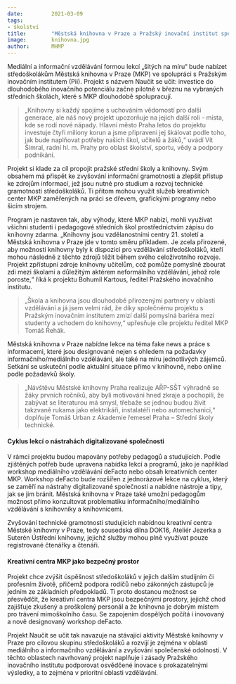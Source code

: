 ```yaml
---
date:         2021-03-09
tags:         
- školství
title:        "Městská knihovna v Praze a Pražský inovační institut spustí vzdělávací kurzy pro středoškoláky. S pedagogy budou mít zdarma přístup k informacím"
image: 	      knihovna.jpg
author:       MHMP
---
```


Mediální a informační vzdělávání formou lekcí „šitých na míru“ bude nabízet středoškolákům Městská knihovna v Praze (MKP) ve spolupráci s Pražským inovačním institutem (Pii). Projekt s názvem Naučit se učit: investice do dlouhodobého inovačního potenciálu začne pilotně v březnu na vybraných středních školách, které s MKP dlouhodobě spolupracují.

> „Knihovny si každý spojíme s uchováním vědomostí pro další generace, ale náš nový projekt upozorňuje na jejich další roli - místa, kde se rodí nové nápady. Hlavní město Praha letos do projektu investuje čtyři miliony korun a jsme připraveni jej škálovat podle toho, jak bude naplňovat potřeby našich škol, učitelů a žáků,“ uvádí Vít Šimral, radní hl. m. Prahy pro oblast školství, sportu, vědy a podpory podnikání.

Projekt si klade za cíl propojit pražské střední školy a knihovny. Svým obsahem má přispět ke zvyšování informační gramotnosti a zlepšit přístup ke zdrojům informací, jež jsou nutné pro studium a rozvoj technické gramotnosti středoškoláků. Ti přitom mohou využít služeb kreativních center MKP zaměřených na práci se dřevem, grafickými programy nebo šicím strojem.

Program je nastaven tak, aby výhody, které MKP nabízí, mohli využívat všichni studenti i pedagogové středních škol prostřednictvím zápisu do knihovny zdarma. „Knihovny jsou vzdělanostními centry 21. století a Městská knihovna v Praze jde v tomto směru příkladem. Je zcela přirozené, aby možnosti knihovny byly k dispozici pro vzdělávání středoškoláků, kteří mohou následně z těchto zdrojů těžit během svého celoživotního rozvoje. Projekt zpřístupní zdroje knihovny učitelům, což pomůže pomyslně zbourat zdi mezi školami a důležitým aktérem neformálního vzdělávání, jehož role poroste,“ říká k projektu Bohumil Kartous, ředitel Pražského inovačního institutu.

> „Škola a knihovna jsou dlouhodobě přirozenými partnery v oblasti vzdělávání a já jsem velmi rád, že díky společnému projektu s Pražským inovačním institutem zmizí další pomyslná bariéra mezi studenty a vchodem do knihovny,“ upřesňuje cíle projektu ředitel MKP Tomáš Řehák.

Městská knihovna v Praze nabídne lekce na téma fake news a práce s informacemi, které jsou designované nejen s ohledem na požadavky informačního/mediálního vzdělávání, ale také na míru jednotlivých zájemců. Setkání se uskuteční podle aktuální situace přímo v knihovně, nebo online podle požadavků školy.

> „Návštěvu Městské knihovny Praha realizuje AŘP-SŠT výhradně se žáky prvních ročníků, aby byli motivováni hned zkraje a pochopili, že zabývat se literaturou má smysl, třebaže se jednou budou živit takzvaně rukama jako elektrikáři, instalatéři nebo automechanici,“ doplňuje Tomáš Urban z Akademie řemesel Praha – Střední školy technické.

#### Cyklus lekcí o nástrahách digitalizované společnosti

V rámci projektu budou mapovány potřeby pedagogů a studujících. Podle zjištěných potřeb bude upravena nabídka lekcí a programů, jako je například workshop mediálního vzdělávání deFacto nebo obsah kreativních center MKP. Workshop deFacto bude rozšířen z jednorázové lekce na cyklus, který se zaměří na nástrahy digitalizované společnosti a nabídne nástroje a tipy, jak se jim bránit. Městská knihovna v Praze také umožní pedagogům možnost přímo konzultovat problematiku informačního/mediálního vzdělávání s knihovníky a knihovnicemi.

Zvyšování technické gramotnosti studujících nabídnou kreativní centra Městské knihovny v Praze, tedy sousedská dílna DOK16, Ateliér Jezerka a Suterén Ústřední knihovny, jejichž služby mohou plně využívat pouze registrované čtenářky a čtenáři.

#### Kreativní centra MKP jako bezpečný prostor

Projekt chce zvýšit úspěšnost středoškoláků v jejich dalším studijním či profesním životě, přičemž podpora rodičů nebo zákonných zástupců je jedním ze základních předpokladů. Ti proto dostanou možnost se přesvědčit, že kreativní centra MKP jsou bezpečnými prostory, jejichž chod zajišťuje zkušený a proškolený personál a že knihovna je dobrým místem pro trávení mimoškolního času. Se zapojením dospělých počítá i inovovaný a nově designovaný workshop deFacto.

Projekt Naučit se učit tak navazuje na stávající aktivity Městské knihovny v Praze pro cílovou skupinu středoškoláků a rozvíjí je zejména v oblasti mediálního a informačního vzdělávání a zvyšování společenské odolnosti. V těchto oblastech navrhovaný projekt naplňuje i zásady Pražského inovačního institutu podporovat osvědčené inovace s prokazatelnými výsledky, a to zejména v prioritní oblasti vzdělávání.
